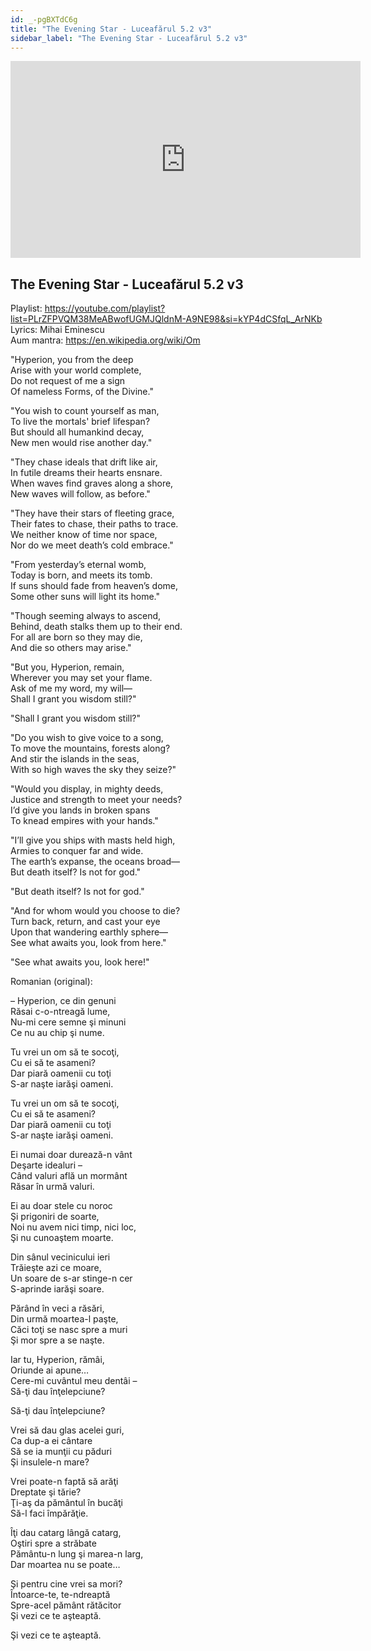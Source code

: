 ```yaml
---
id: _-pgBXTdC6g
title: "The Evening Star - Luceafărul 5.2 v3"
sidebar_label: "The Evening Star - Luceafărul 5.2 v3"
---
```


<div class="video-float-container">
  <iframe
    width="560"
    height="315"
    src="https://www.youtube.com/embed/_-pgBXTdC6g"
    title="YouTube video player"
    frameborder="0"
    allow="accelerometer; autoplay; clipboard-write; encrypted-media; gyroscope; picture-in-picture; web-share"
    referrerpolicy="strict-origin-when-cross-origin"
    allowfullscreen
  ></iframe>
</div>

## The Evening Star - Luceafărul 5.2 v3

Playlist: https://youtube.com/playlist?list=PLrZFPVQM38MeABwofUGMJQldnM-A9NE98&si=kYP4dCSfqL_ArNKb  
Lyrics: Mihai Eminescu  
Aum mantra: https://en.wikipedia.org/wiki/Om

"Hyperion, you from the deep  
Arise with your world complete,  
Do not request of me a sign  
Of nameless Forms, of the Divine."

"You wish to count yourself as man,  
To live the mortals' brief lifespan?  
But should all humankind decay,  
New men would rise another day."

"They chase ideals that drift like air,  
In futile dreams their hearts ensnare.  
When waves find graves along a shore,  
New waves will follow, as before."

"They have their stars of fleeting grace,  
Their fates to chase, their paths to trace.  
We neither know of time nor space,  
Nor do we meet death’s cold embrace."

"From yesterday’s eternal womb,  
Today is born, and meets its tomb.  
If suns should fade from heaven’s dome,  
Some other suns will light its home."

"Though seeming always to ascend,  
Behind, death stalks them up to their end.  
For all are born so they may die,  
And die so others may arise."

"But you, Hyperion, remain,  
Wherever you may set your flame.  
Ask of me my word, my will—  
Shall I grant you wisdom still?"

"Shall I grant you wisdom still?"

"Do you wish to give voice to a song,  
To move the mountains, forests along?  
And stir the islands in the seas,  
With so high waves the sky they seize?"

"Would you display, in mighty deeds,  
Justice and strength to meet your needs?  
I’d give you lands in broken spans  
To knead empires with your hands."

"I’ll give you ships with masts held high,  
Armies to conquer far and wide.  
The earth’s expanse, the oceans broad—  
But death itself? Is not for god."

"But death itself? Is not for god."

"And for whom would you choose to die?  
Turn back, return, and cast your eye  
Upon that wandering earthly sphere—  
See what awaits you, look from here."

"See what awaits you, look here!"

Romanian (original):

– Hyperion, ce din genuni  
Răsai c-o-ntreagă lume,  
Nu-mi cere semne şi minuni  
Ce nu au chip şi nume.

Tu vrei un om să te socoţi,  
Cu ei să te asameni?  
Dar piară oamenii cu toţi  
S-ar naşte iarăşi oameni.

Tu vrei un om să te socoţi,  
Cu ei să te asameni?  
Dar piară oamenii cu toţi  
S-ar naşte iarăşi oameni.

Ei numai doar durează-n vânt  
Deşarte idealuri –  
Când valuri află un mormânt  
Răsar în urmă valuri.

Ei au doar stele cu noroc  
Şi prigoniri de soarte,  
Noi nu avem nici timp, nici loc,  
Şi nu cunoaştem moarte.

Din sânul vecinicului ieri  
Trăieşte azi ce moare,  
Un soare de s-ar stinge-n cer  
S-aprinde iarăşi soare.

Părând în veci a răsări,  
Din urmă moartea-l paşte,  
Căci toţi se nasc spre a muri  
Şi mor spre a se naşte.

Iar tu, Hyperion, rămâi,  
Oriunde ai apune…  
Cere-mi cuvântul meu dentâi –  
Să-ţi dau înţelepciune?

Să-ţi dau înţelepciune?

Vrei să dau glas acelei guri,  
Ca dup-a ei cântare  
Să se ia munţii cu păduri  
Şi insulele-n mare?

Vrei poate-n faptă să arăţi  
Dreptate şi tărie?  
Ţi-aş da pământul în bucăţi  
Să-l faci împărăţie.

Îţi dau catarg lângă catarg,  
Oştiri spre a străbate  
Pământu-n lung şi marea-n larg,  
Dar moartea nu se poate…

Şi pentru cine vrei sa mori?  
Întoarce-te, te-ndreaptă  
Spre-acel pământ rătăcitor  
Şi vezi ce te aşteaptă.

Şi vezi ce te aşteaptă.
